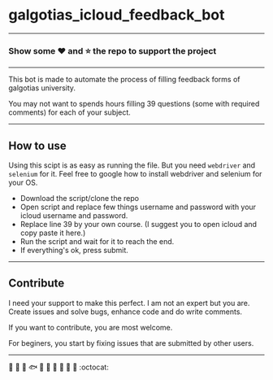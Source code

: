# galgotias_icloud_feedback_bot

---
### Show some :heart: and :star: the repo to support the project
---
 
This bot is made to automate the process of filling feedback forms of galgotias university. 

You may not want to spends hours filling 39 questions (some with required comments) for each of your subject. 

---
## How to use

Using this scipt is as easy as running the file. But you need ```webdriver``` and ```selenium``` for it. Feel free to google how to install webdriver and selenium for your OS.

 - Download the script/clone the repo
 - Open script and replace few things username and password with your icloud username and password.
 - Replace line 39 by your own course. (I suggest you to open icloud and copy paste it here.)
- Run the script and wait for it to reach the end.
- If everything's ok, press submit.


---
## Contribute
I need your support to make this perfect. I am not an expert but you are. Create issues and solve bugs, enhance code and do write comments.

If you want to contribute, you are most welcome. 

For beginers, you start by fixing issues that are submitted by other users.

---

   :deciduous_tree: :mushroom: :shell: :fish: :frog: :honeybee: :turtle: :rooster: :whale2: :monkey: :octocat: 
